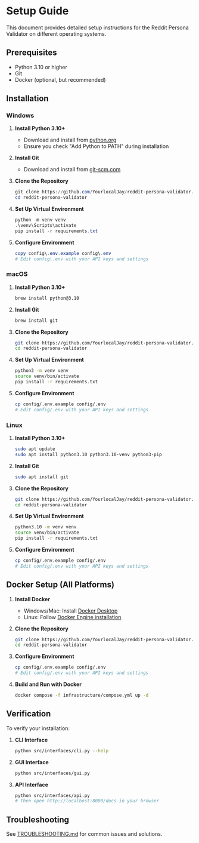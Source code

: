 # Setup Guide

This document provides detailed setup instructions for the Reddit Persona Validator on different operating systems.

## Prerequisites

- Python 3.10 or higher
- Git
- Docker (optional, but recommended)

## Installation

### Windows

1. **Install Python 3.10+**
   - Download and install from [python.org](https://www.python.org/downloads/)
   - Ensure you check "Add Python to PATH" during installation

2. **Install Git**
   - Download and install from [git-scm.com](https://git-scm.com/download/win)

3. **Clone the Repository**
   ```powershell
   git clone https://github.com/YourlocalJay/reddit-persona-validator.git
   cd reddit-persona-validator
   ```

4. **Set Up Virtual Environment**
   ```powershell
   python -m venv venv
   .\venv\Scripts\activate
   pip install -r requirements.txt
   ```

5. **Configure Environment**
   ```powershell
   copy config\.env.example config\.env
   # Edit config\.env with your API keys and settings
   ```

### macOS

1. **Install Python 3.10+**
   ```bash
   brew install python@3.10
   ```

2. **Install Git**
   ```bash
   brew install git
   ```

3. **Clone the Repository**
   ```bash
   git clone https://github.com/YourlocalJay/reddit-persona-validator.git
   cd reddit-persona-validator
   ```

4. **Set Up Virtual Environment**
   ```bash
   python3 -m venv venv
   source venv/bin/activate
   pip install -r requirements.txt
   ```

5. **Configure Environment**
   ```bash
   cp config/.env.example config/.env
   # Edit config/.env with your API keys and settings
   ```

### Linux

1. **Install Python 3.10+**
   ```bash
   sudo apt update
   sudo apt install python3.10 python3.10-venv python3-pip
   ```

2. **Install Git**
   ```bash
   sudo apt install git
   ```

3. **Clone the Repository**
   ```bash
   git clone https://github.com/YourlocalJay/reddit-persona-validator.git
   cd reddit-persona-validator
   ```

4. **Set Up Virtual Environment**
   ```bash
   python3.10 -m venv venv
   source venv/bin/activate
   pip install -r requirements.txt
   ```

5. **Configure Environment**
   ```bash
   cp config/.env.example config/.env
   # Edit config/.env with your API keys and settings
   ```

## Docker Setup (All Platforms)

1. **Install Docker**
   - Windows/Mac: Install [Docker Desktop](https://www.docker.com/products/docker-desktop)
   - Linux: Follow [Docker Engine installation](https://docs.docker.com/engine/install/)

2. **Clone the Repository**
   ```bash
   git clone https://github.com/YourlocalJay/reddit-persona-validator.git
   cd reddit-persona-validator
   ```

3. **Configure Environment**
   ```bash
   cp config/.env.example config/.env
   # Edit config/.env with your API keys and settings
   ```

4. **Build and Run with Docker**
   ```bash
   docker compose -f infrastructure/compose.yml up -d
   ```

## Verification

To verify your installation:

1. **CLI Interface**
   ```bash
   python src/interfaces/cli.py --help
   ```

2. **GUI Interface**
   ```bash
   python src/interfaces/gui.py
   ```

3. **API Interface**
   ```bash
   python src/interfaces/api.py
   # Then open http://localhost:8000/docs in your browser
   ```

## Troubleshooting

See [TROUBLESHOOTING.md](TROUBLESHOOTING.md) for common issues and solutions.
